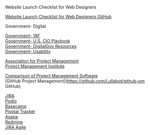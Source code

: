 Website Launch Checklist for Web Designers

[Website Launch Checklist for Web Designers GitHub](https://github.com/tutsplus/Website-Launch-Checklist-for-Web-Designers)  

Government- Digital

[Government- 18F](https://18f.gsa.gov)  
[Government- U.S. CIO Playbook](http://playbook.cio.gov)  
[Government- DigitalGov Resources](http://www.digitalgov.gov/resources)  
[Government- Usability](http://www.usability.gov)

[Association for Project Management](http://www.apm.org.uk/)  
[Project Management Institute](http://www.pmi.org/)  

[Comparison of Project Management Software](http://en.wikipedia.org/wiki/Comparison_of_project_management_software)  
[GitHub Project Management](https://github.com/Lullabot/github-pm GitHub)  

[JIRA](https://www.atlassian.com/software/jira)  
[Podio](https://podio.com)  
[Basecamp](http://basecamp.com)  
[Pivotal Tracker](http://www.pivotaltracker.com)  
[Asana](http://www.asana.com)  
[Redmine](http://www.redmine.org)  
[JIRA Agile](https://www.atlassian.com/software/jira/agile )  

